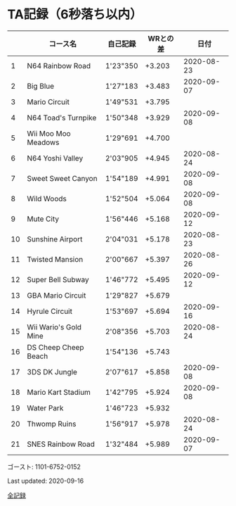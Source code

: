 # TA記録（6秒落ち以内）

||コース名|自己記録|WRとの差|日付
|--|--|--|--|--|
|1|N64 Rainbow Road|1'23"350|+3.203|2020-08-23|
|2|Big Blue|1'27"183|+3.483|2020-09-07|
|3|Mario Circuit|1'49"531|+3.795||
|4|N64 Toad's Turnpike|1'50"348|+3.929|2020-09-08|
|5|Wii Moo Moo Meadows|1'29"691|+4.700||
|6|N64 Yoshi Valley|2'03"905|+4.945|2020-08-24|
|7|Sweet Sweet Canyon|1'54"189|+4.991|2020-09-08|
|8|Wild Woods|1'52"504|+5.064|2020-09-08|
|9|Mute City|1'56"446|+5.168|2020-09-12|
|10|Sunshine Airport|2'04"031|+5.178|2020-08-23|
|11|Twisted Mansion|2'00"667|+5.397|2020-08-26|
|12|Super Bell Subway|1'46"772|+5.495|2020-09-12|
|13|GBA Mario Circuit|1'29"827|+5.679||
|14|Hyrule Circuit|1'53"697|+5.694|2020-09-16|
|15|Wii Wario's Gold Mine|2'08"356|+5.703|2020-08-24|
|16|DS Cheep Cheep Beach|1'54"136|+5.743||
|17|3DS DK Jungle|2'07"617|+5.858|2020-09-08|
|18|Mario Kart Stadium|1'42"795|+5.924|2020-09-08|
|19|Water Park|1'46"723|+5.932||
|20|Thwomp Ruins|1'56"917|+5.978|2020-08-24|
|21|SNES Rainbow Road|1'32"484|+5.989|2020-09-07|

ゴースト: 1101-6752-0152

Last updated: 2020-09-16

[全記録](https://github.com/xuzijian629/xuzijian629/blob/master/ALL.md)